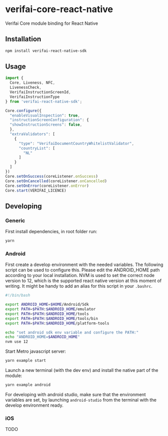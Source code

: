 # verifai-core-react-native

Verifai Core module binding for React Native

## Installation

```sh
npm install verifai-react-native-sdk
```

## Usage

```js
import {
  Core, Liveness, NFC,
  LivenessCheck,
  VerifaiInstructionScreenId,
  VerifaiInstructionType
} from 'verifai-react-native-sdk';

Core.configure({
  "enableVisualInspection": true,
  "instructionScreenConfiguration": {
  "showInstructionScreens": false,
  },
  "extraValidators": [
    {
      "type": "VerifaiDocumentCountryWhitelistValidator",
      "countryList": [
        "NL"
      ]
    }
  ]
})
Core.setOnSuccess(coreListener.onSuccess)
Core.setOnCancelled(coreListener.onCancelled)
Core.setOnError(coreListener.onError)
Core.start(VERIFAI_LICENCE)
```

## Developing

### Generic

First install dependencies, in root folder run:

```bash
yarn
```

### Android

First create a develop environment with the needed variables. The following
script can be used to configure this. Please edit the ANDROID_HOME path
according to your local installation. NVM is used to set the correct node
version to 12, which is the supported react native version at this moment of
writing. It might be handy to add an alias for this script in your `.bashrc`.

```bash
#!/bin/bash

export ANDROID_HOME=$HOME/Android/Sdk
export PATH=$PATH:$ANDROID_HOME/emulator
export PATH=$PATH:$ANDROID_HOME/tools
export PATH=$PATH:$ANDROID_HOME/tools/bin
export PATH=$PATH:$ANDROID_HOME/platform-tools

echo "set android sdk env variable and configure the PATH:"
echo "ANDROID_HOME=$ANDROID_HOME"
nvm use 12
```

Start Metro javascript server:

```bash
yarn example start
```

Launch a new terminal (with the dev env) and install the native part of the
module:

```bash
yarn example android
```

For developing with android studio, make sure that the environment variables are
set, by launching `android-studio` from the terminal with the develop
environment ready.

### iOS

TODO

